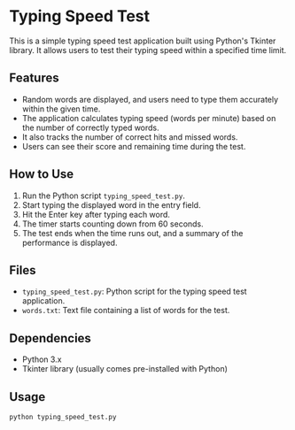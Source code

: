 # Typing Speed Test

This is a simple typing speed test application built using Python's Tkinter library. It allows users to test their typing speed within a specified time limit.

## Features

- Random words are displayed, and users need to type them accurately within the given time.
- The application calculates typing speed (words per minute) based on the number of correctly typed words.
- It also tracks the number of correct hits and missed words.
- Users can see their score and remaining time during the test.

## How to Use

1. Run the Python script `typing_speed_test.py`.
2. Start typing the displayed word in the entry field.
3. Hit the Enter key after typing each word.
4. The timer starts counting down from 60 seconds.
5. The test ends when the time runs out, and a summary of the performance is displayed.

## Files

- `typing_speed_test.py`: Python script for the typing speed test application.
- `words.txt`: Text file containing a list of words for the test.

## Dependencies

- Python 3.x
- Tkinter library (usually comes pre-installed with Python)

## Usage

```bash
python typing_speed_test.py


